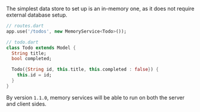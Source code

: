 The simplest data store to set up is an in-memory one, as it does not require external database setup.

```dart
// routes.dart
app.use('/todos', new MemoryService<Todo>());

// todo.dart
class Todo extends Model {
  String title;
  bool completed;

  Todo({String id, this.title, this.completed : false}) {
    this.id = id;
  }
}
```

By version `1.1.0`, memory services will be able to run on both the server and client sides.